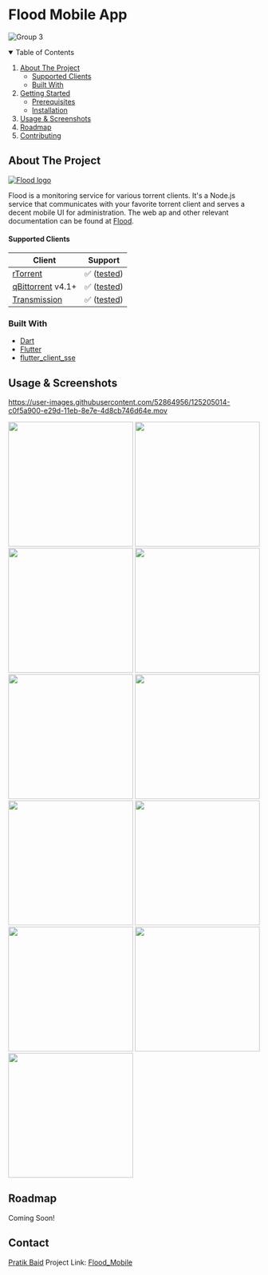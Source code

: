 # Flood Mobile App

![Group 3](https://user-images.githubusercontent.com/52864956/118592164-24de8280-b7c3-11eb-95f3-f575fd75d356.png)

<!-- TABLE OF CONTENTS -->
<details open="open">
  <summary>Table of Contents</summary>
  <ol>
    <li>
      <a href="#about-the-project">About The Project</a>
      <ul>
        <li><a href="#supported-clients">Supported Clients</a></li>
        <li><a href="#built-with">Built With</a></li>
      </ul>
    </li>
    <li>
      <a href="#getting-started">Getting Started</a>
      <ul>
        <li><a href="#prerequisites">Prerequisites</a></li>
        <li><a href="#installation">Installation</a></li>
      </ul>
    </li>
    <li><a href="#usage">Usage & Screenshots</a></li>
    <li><a href="#roadmap">Roadmap</a></li>
    <li><a href="#contributing">Contributing</a></li>
  </ol>
</details>



<!-- ABOUT THE PROJECT -->

## About The Project

[![Flood logo](https://github.com/jesec/flood/raw/master/flood.svg)](https://flood.js.org)

Flood is a monitoring service for various torrent clients. It's a Node.js service that communicates with your favorite
torrent client and serves a decent mobile UI for administration. The web ap and other relevant documentation can be
found at [Flood](https://github.com/jesec/flood).

#### Supported Clients

| Client                                                          | Support                                                                                                      |
| --------------------------------------------------------------- | ------------------------------------------------------------------------------------------------------------ |
| [rTorrent](https://github.com/rakshasa/rtorrent)                | :white_check_mark: ([tested](https://github.com/jesec/flood/blob/master/server/.jest/rtorrent.setup.js))     |
| [qBittorrent](https://github.com/qbittorrent/qBittorrent) v4.1+ | :white_check_mark: ([tested](https://github.com/jesec/flood/blob/master/server/.jest/qbittorrent.setup.js))  |
| [Transmission](https://github.com/transmission/transmission)    | :white_check_mark: ([tested](https://github.com/jesec/flood/blob/master/server/.jest/transmission.setup.js)) |

### Built With

* [Dart](https://dart.dev/)
* [Flutter](https://flutter.dev/)
* [flutter_client_sse](https://github.com/pratikbaid3/flutter_client_sse)

<!-- USAGE EXAMPLES -->

## Usage & Screenshots

https://user-images.githubusercontent.com/52864956/125205014-c0f5a900-e29d-11eb-8e7e-4d8cb746d64e.mov



<img src="https://user-images.githubusercontent.com/52864956/119470520-0bf74380-bd66-11eb-8378-ee26877dcaf7.png" width=250>  <img src="https://user-images.githubusercontent.com/52864956/119470670-2e895c80-bd66-11eb-9aaa-6d6aa9659329.png" width=250>  <img src="https://user-images.githubusercontent.com/52864956/119470714-38ab5b00-bd66-11eb-9f7f-20eadd0c6a4f.png" width=250>  <img src="https://user-images.githubusercontent.com/52864956/119470671-2e895c80-bd66-11eb-8b86-c16ae139331e.png" width=250>  <img src="https://user-images.githubusercontent.com/52864956/119470337-de11ff00-bd65-11eb-951c-70db8aec0f52.png" width=250>  <img src="https://user-images.githubusercontent.com/52864956/119470372-e702d080-bd65-11eb-9565-d3ffe90a4599.png" width=250>  <img src="https://user-images.githubusercontent.com/52864956/119470428-f2ee9280-bd65-11eb-9073-f0fc7496888a.png" width=250>  <img src="https://user-images.githubusercontent.com/52864956/125205025-d8349680-e29d-11eb-8622-155fe991e925.png" width=250>  <img src="https://user-images.githubusercontent.com/52864956/125205029-dcf94a80-e29d-11eb-9c20-b4cefa9f0b73.png" width=250>  <img src="https://user-images.githubusercontent.com/52864956/125205030-dd91e100-e29d-11eb-9ac1-91ada8ec6e44.png" width=250>  <img src="https://user-images.githubusercontent.com/52864956/125205031-dec30e00-e29d-11eb-9fc8-54af3dfe1dbb.png" width=250>



<!-- ROADMAP -->

## Roadmap

Coming Soon!

<!-- CONTACT -->

## Contact

[Pratik Baid](https://www.linkedin.com/in/pratik-baid-aa253980/)
Project Link: [Flood_Mobile](https://github.com/CCExtractor/Flood_Mobile)

